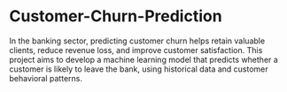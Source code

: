 # Customer-Churn-Prediction
In the banking sector, predicting customer churn helps retain valuable clients, reduce revenue loss, and improve customer satisfaction. This project aims to develop a machine learning model that predicts whether a customer is likely to leave the bank, using historical data and customer behavioral patterns.
